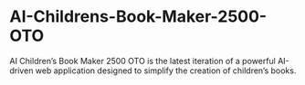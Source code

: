 # AI-Childrens-Book-Maker-2500-OTO
AI Children’s Book Maker 2500 OTO is the latest iteration of a powerful AI-driven web application designed to simplify the creation of children’s books.

